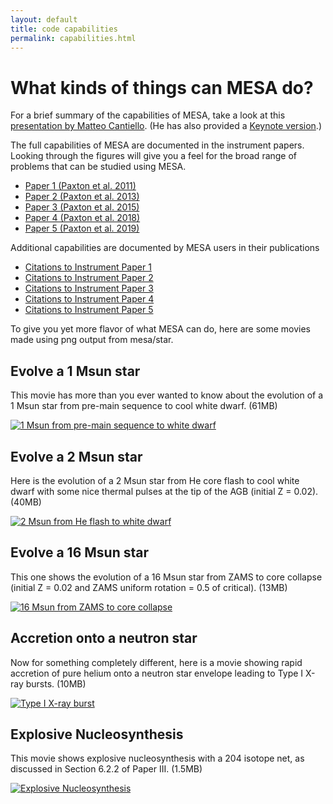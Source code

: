```yaml
---
layout: default
title: code capabilities
permalink: capabilities.html
---
```

# What kinds of things can MESA do?

For a brief summary of the capabilities of MESA, take a look at this
[presentation by Matteo Cantiello](assets/mesa_slides.pdf).  (He has
also provided a [Keynote version](assets/mesa_slides.key.zip).)

The full capabilities of MESA are documented in the instrument papers.
Looking through the figures will give you a feel for the broad range
of problems that can be studied using MESA.

* [Paper 1 (Paxton et al. 2011)](http://adsabs.harvard.edu/abs/2011ApJS..192....3P)
* [Paper 2 (Paxton et al. 2013)](http://adsabs.harvard.edu/abs/2013ApJS..208....4P)
* [Paper 3 (Paxton et al. 2015)](http://adsabs.harvard.edu/abs/2015ApJS..220...15P)
* [Paper 4 (Paxton et al. 2018)](http://adsabs.harvard.edu/abs/2018ApJS..234...34P)
* [Paper 5 (Paxton et al. 2019)](http://adsabs.harvard.edu/abs/2019arXiv190301426P)

Additional capabilities are documented by MESA users in their publications

* [Citations to Instrument Paper 1](http://adsabs.harvard.edu/cgi-bin/nph-ref_query?bibcode=2011ApJS..192....3P&amp;refs=CITATIONS&amp;db_key=AST)
* [Citations to Instrument Paper 2](http://adsabs.harvard.edu/cgi-bin/nph-ref_query?bibcode=2013ApJS..208....4P&amp;refs=CITATIONS&amp;db_key=AST)
* [Citations to Instrument Paper 3](http://adsabs.harvard.edu/cgi-bin/nph-ref_query?bibcode=2015ApJS..220...15P&amp;refs=CITATIONS&amp;db_key=AST)
* [Citations to Instrument Paper 4](http://adsabs.harvard.edu/cgi-bin/nph-ref_query?bibcode=2018ApJS..234...34P&amp;refs=CITATIONS&amp;db_key=AST)
* [Citations to Instrument Paper 5](http://adsabs.harvard.edu/cgi-bin/nph-ref_query?bibcode=2019arXiv190301426P&amp;refs=CITATIONS&amp;db_key=AST)

To give you yet more flavor of what MESA can do, here are some movies
made using png output from mesa/star.

## Evolve a 1 Msun star

This movie has more than you ever wanted to know about the evolution
of a 1 Msun star from pre-main sequence to cool white dwarf. (61MB)

[![1 Msun from pre-main sequence to white dwarf][2]][1]

[1]:assets/movies/1M_pre_ms_to_wd.mov
[2]:assets/movies/1M_pre_ms_to_wd.png

## Evolve a 2 Msun star

Here is the evolution of a 2 Msun star from He core flash to cool
white dwarf with some nice thermal pulses at the tip of the AGB
(initial Z = 0.02). (40MB)

[![2 Msun from He flash to white dwarf][4]][3]

[3]:assets/movies/2M_he_flash_to_wd.mov
[4]:assets/movies/2M_he_flash_to_wd.png

## Evolve a 16 Msun star

This one shows the evolution of a 16 Msun star from ZAMS to core
collapse (initial Z = 0.02 and ZAMS uniform rotation = 0.5 of
critical). (13MB)

[![16 Msun from ZAMS to core collapse][6]][5]

[5]:assets/movies/16M_z2m2_wwc70.mov
[6]:assets/movies/16M_z2m2_wwc70.png

## Accretion onto a neutron star

Now for something completely different, here is a movie showing rapid
accretion of pure helium onto a neutron star envelope leading to Type
I X-ray bursts. (10MB)

[![Type I X-ray burst][8]][7]

[7]:assets/movies/nshe.mov
[8]:assets/movies/nshe.png

## Explosive Nucleosynthesis

This movie shows explosive nucleosynthesis with a 204 isotope net, as
discussed in Section 6.2.2 of Paper III. (1.5MB)

[![Explosive Nucleosynthesis][10]][9]

[9]:assets/movies/15M_204i_ccsn.mov
[10]:assets/movies/15M_204i_ccsn.png
